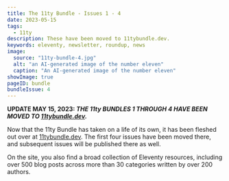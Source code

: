 ```yaml
---
title: The 11ty Bundle - Issues 1 - 4
date: 2023-05-15
tags:
  - 11ty
description: These have been moved to 11tybundle.dev.
keywords: eleventy, newsletter, roundup, news
image:
  source: "11ty-bundle-4.jpg"
  alt: "an AI-generated image of the number eleven"
  caption: "An AI-generated image of the number eleven"
showImage: true
pageID: bundle
bundleIssue: 4
---
```


**UPDATE MAY 15, 2023: _THE 11ty BUNDLES 1 THROUGH 4 HAVE BEEN MOVED TO [11tybundle.dev](https://11tybundle.dev/blog/)._**

Now that the 11ty Bundle has taken on a life of its own, it has been fleshed out over at [11tybundle.dev](https://11tybundle.dev/). The first four issues have been moved there, and subsequent issues will be published there as well.

On the site, you also find a broad collection of Eleventy resources, including over 500 blog posts across more than 30 categories written by over 200 authors.
